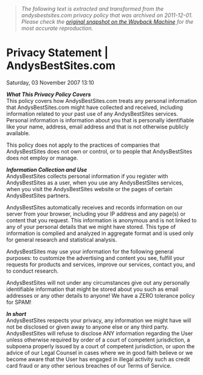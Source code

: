 > *The following text is extracted and transformed from the andysbestsites.com privacy policy that was archived on 2011-12-01. Please check the [original snapshot on the Wayback Machine](https://web.archive.org/web/20111201114014id_/http%3A//www.andysbestsites.com/privacy-statement-othermenu-48) for the most accurate reproduction.*

# Privacy Statement | AndysBestSites.com

Saturday, 03 November 2007 13:10   
  
**_What This Privacy Policy Covers_**   
This policy covers how AndysBestSites.com treats any personal information that AndysBestSites.com might have collected and received, including information related to your past use of any AndysBestSites services. Personal information is information about you that is personally identifiable like your name, address, email address and that is not otherwise publicly available. 

This policy does not apply to the practices of companies that AndysBestSites does not own or control, or to people that AndysBestSites does not employ or manage. 

**_Information Collection and Use_**  
AndysBestSites collects personal information if you register with AndysBestSites as a user, when you use any AndysBestSites services, when you visit the AndysBestSites website or the pages of certain AndysBestSites partners. 

AndysBestSites automatically receives and records information on our server from your browser, including your IP address and any page(s) or content that you request. This information is anonymous and is not linked to any of your personal details that we might have stored. This type of information is complied and analyzed in aggregate format and is used only for general research and statistical analysis. 

AndysBestSites may use your information for the following general purposes: to customize the advertising and content you see, fulfill your requests for products and services, improve our services, contact you, and to conduct research. 

AndysBestSites will not under any circumstances give out any personally identifiable information that might be stored about you such as email addresses or any other details to anyone! We have a ZERO tolerance policy for SPAM! 

**_In short_**  
AndysBestSites respects your privacy, any information we might have will not be disclosed or given away to anyone else or any third party. AndysBestSites will refuse to disclose ANY information regarding the User unless otherwise required by order of a court of competent jurisdiction, a subpoena properly issued by a court of competent jurisdiction, or upon the advice of our Legal Counsel in cases where we in good faith believe or we become aware that the User has engaged in illegal activity such as credit card fraud or any other serious breaches of our Terms of Service. 
